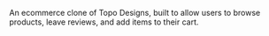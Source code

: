 An ecommerce clone of Topo Designs, built to allow users to browse products, leave reviews, and add items to their cart.
